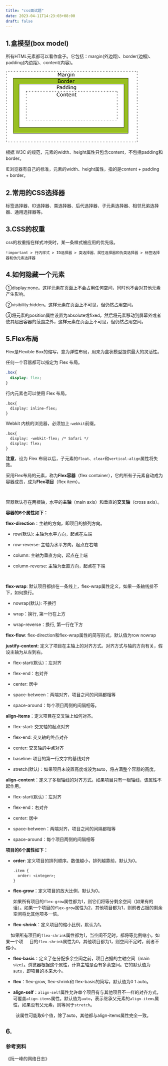 ```yaml
---
title: "css面试题"
date: 2023-04-11T14:23:03+08:00
draft: false
---
```


## 1.盒模型(box model)

所有HTML元素都可以看作盒子。它包括：margin(外边距)、border(边框)、padding(内边距)、content(内容)。

![](/images/box_model.png)

根据 W3C 的规范，元素的width、height属性只包含content，不包括padding和border。

IE浏览器有自己的标准，元素的width、height属性，指的是content + padding + border。

## 2.常用的CSS选择器

标签选择器、ID选择器、类选择器、后代选择器、子元素选择器、相邻兄弟选择器、通用选择器等。

## 3.CSS的权重

css的权重指在样式冲突时，某一条样式被应用的优先级。

`!important > 行内样式 > ID选择器 > 类选择器、属性选择器和伪类选择器 > 标签选择器和伪元素选择器`

## 4.如何隐藏一个元素

①display:none。这样元素在页面上不会占用任何空间，同时也不会对其他元素产生影响。

②visibility:hidden。这样元素在页面上不可见，但仍然占用空间。

③将元素的position属性设置为absolute或fixed，然后将元素移动到屏幕外或者使其超出容器的范围之外，这样元素在页面上不可见，但仍然占用空间。

## 5.Flex布局

Flex是Flexible Box的缩写，意为弹性布局，用来为盒状模型提供最大的灵活性。

任何一个容器都可以指定为 Flex 布局。

```css
.box{
  display: flex;
} 
```

行内元素也可以使用 Flex 布局。

```
.box{
  display: inline-flex;
}
```

 Webkit 内核的浏览器，必须加上`-webkit`前缀。

```
.box{
  display: -webkit-flex; /* Safari */
  display: flex;
}
```

**注意**，设为 Flex 布局以后，子元素的`float`、`clear`和`vertical-align`属性将失效。

采用Flex布局的元素，称为**Flex容器**（flex container），它的所有子元素自动成为容器成员，成为**Flex项目**（flex item）。

![]()

容器默认存在两根轴，水平的**主轴**（main axis）和垂直的**交叉轴**（cross axis）。

**容器的6个属性如下：**

**flex-direction**：主轴的方向，即项目的排列方向。

- row(默认): 主轴为水平方向，起点在左端

- row-reverse: 主轴为水平方向，起点在右端

- column: 主轴为垂直方向，起点在上端

- column-reverse: 主轴为垂直方向，起点在下端

![]()

**flex-wrap**: 默认项目都排在一条线上，flex-wrap属性定义，如果一条轴线排不下，如何换行。

- nowrap(默认): 不换行

- wrap：换行, 第一行在上方

- wrap-reverse：换行, 第一行在下方

**flex-flow**: flex-direction和flex-wrap属性的简写形式，默认值为row nowrap

**justify-content**: 定义了项目在主轴上的对齐方式。对齐方式与轴的方向有关，假设主轴为从左到右。

- flex-start(默认)：左对齐

- flex-end：右对齐

- center: 居中

- space-between：两端对齐，项目之间的间隔都相等

- space-around：每个项目两侧的间隔相等。

**align-items**：定义项目在交叉轴上如何对齐。

- flex-start: 交叉轴的起点对齐

- flex-end: 交叉轴的终点对齐

- center: 交叉轴的中点对齐

- baseline: 项目的第一行文字的基线对齐

- stretch(默认)：如果项目未设置高度或设为auto，将占满整个容器的高度。

**align-content**：定义了多根轴线的对齐方式。如果项目只有一根轴线，该属性不起作用。

- flex-start(默认)：左对齐

- flex-end：右对齐

- center: 居中

- space-between：两端对齐，项目之间的间隔都相等

- space-around：每个项目两侧的间隔相等

**项目的6个属性如下：**

- **order**: 定义项目的排列顺序。数值越小，排列越靠前，默认为0。
  
  ```
  .item {
    order: <integer>;
  }
  ```

- **flex-grow**：定义项目的放大比例，默认为0。
  
  如果所有项目的`flex-grow`属性都为1，则它们将等分剩余空间（如果有的话）。如果一个项目的`flex-grow`属性为2，其他项目都为1，则前者占据的剩余空间将比其他项多一倍。

- **flex-shrink**：定义项目的缩小比例，默认为1。

    如果所有项目的`flex-shrink`属性都为1，当空间不足时，都将等比例缩小。如果一个项          目的`flex-shrink`属性为0，其他项目都为1，则空间不足时，前者不缩小。

- **flex-basis**：定义了在分配多余空间之前，项目占据的主轴空间（main size）。浏览器根据这个属性，计算主轴是否有多余空间。它的默认值为`auto`，即项目的本来大小。

- **flex**：flex-grow, flex-shrink和 flex-basis的简写，默认值为0 1 auto。

- **align-self**：`align-self`属性允许单个项目有与其他项目不一样的对齐方式，可覆盖`align-items`属性。默认值为`auto`，表示继承父元素的`align-items`属性，如果没有父元素，则等同于`stretch`。

        该属性可能取6个值，除了auto，其他都与align-items属性完全一致。

## 6.

### 参考资料

《阮一峰的网络日志》
